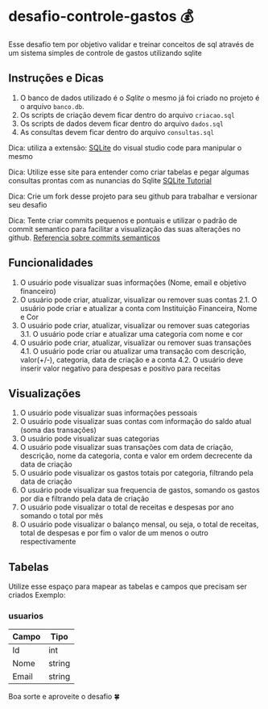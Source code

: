 # desafio-controle-gastos 💰

Esse desafio tem por objetivo validar e treinar conceitos de sql através de um sistema simples de controle de gastos utilizando sqlite

## Instruções e Dicas

1. O banco de dados utilizado é o *Sqlite* o mesmo já foi criado no projeto é o arquivo `banco.db`.
2. Os scripts de criação devem ficar dentro do arquivo `criacao.sql`
3. Os scripts de dados devem ficar dentro do arquivo `dados.sql`
4. As consultas devem ficar dentro do arquivo `consultas.sql`

Dica: utiliza a extensão: [SQLite](https://marketplace.visualstudio.com/items?itemName=alexcvzz.vscode-sqlite) do visual studio code para manipular o mesmo

Dica: Utilize esse site para entender como criar tabelas e pegar algumas consultas prontas com as nunancias do Sqlite [SQLite Tutorial](https://www.sqlitetutorial.net/)

Dica: Crie um fork desse projeto para seu github para trabalhar e versionar seu desafio

Dica: Tente criar commits pequenos e pontuais e utilizar o padrão de commit semantico para facilitar a visualização das suas alterações no github. [Referencia sobre commits semanticos](https://github.com/iuricode/padroes-de-commits)

## Funcionalidades

1. O usuário pode visualizar suas informações (Nome, email e objetivo financeiro)
2. O usuário pode criar, atualizar, visualizar ou remover suas contas
2.1. O usuário pode criar e atualizar a conta com Instituição Financeira, Nome e Cor
3. O usuário pode criar, atualizar, visualizar ou remover suas categorias
3.1. O usuário pode criar e atualizar uma categoria com nome e cor
4. O usuário pode criar, atualizar, visualizar ou remover suas transações
4.1. O usuário pode criar ou atualizar uma transação com descrição, valor(+/-), categoria, data de criação e a conta
4.2. O usuário deve inserir valor negativo para despesas e positivo para receitas

## Visualizações

1. O usuário pode visualizar suas informações pessoais
2. O usuário pode visualizar suas contas com informação do saldo atual (soma das transações)
3. O usuário pode visualizar suas categorias
4. O usuário pode visualizar suas transações com data de criação, descrição, nome da categoria, conta e valor em ordem decrecente da data de criação
5. O usuário pode visualizar os gastos totais por categoria, filtrando pela data de criação
6. O usuário pode visualizar sua frequencia de gastos, somando os gastos por dia e filtrando pela data de criação
7. O usuário pode visualizar o total de receitas e despesas por ano somando o total por mês
8. O usuário pode visualizar o balanço mensal, ou seja, o total de receitas, total de despesas e por fim o valor de um menos o outro respectivamente


## Tabelas

Utilize esse espaço para mapear as tabelas e campos que precisam ser criados
Exemplo:

### usuarios

| Campo             | Tipo   |
| ----------------- | ------ |
| Id                | int    |
| Nome              | string |
| Email             | string |


Boa sorte e aproveite o desafio 🍀

